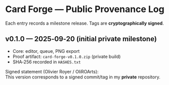 # Card Forge — Public Provenance Log

Each entry records a milestone release. Tags are **cryptographically signed**.

## v0.1.0 — 2025‑09‑20 (initial private milestone)
- Core: editor, queue, PNG export
- Proof artifact: `card-forge-v0.1.0.zip` (private build)
- SHA‑256 recorded in `HASHES.txt`

Signed statement (Olivier Royer / OliROArts):  
This version corresponds to a signed commit/tag in my **private** repository.
